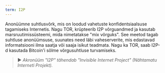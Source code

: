 ```yaml
---
term: I2P
---
```


Anonüümne suhtlusvõrk, mis on loodud vahetuste konfidentsiaalsuse tagamiseks Internetis. Nagu TOR, krüpteerib I2P võrguandmed ja kasutab marsruutimissüsteemi, mida nimetatakse "mix võrguks". See meetod tagab suhtluse anonüümsuse, suunates need läbi vaheserverite, mis edastavad informatsiooni ilma saatja või saaja isikut teadmata. Nagu ka TOR, saab I2P-d kasutada Bitcoin'i sõlme võrgusuhtluse turvamiseks.

> ► *Akronüüm "I2P" tähendab "Invisible Internet Project" (Nähtamatu Interneti Projekt).*